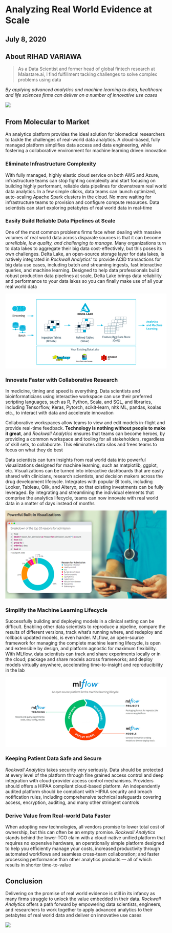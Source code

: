 # Analyzing Real World Evidence at Scale
## July 8, 2020
## About RIHAD VARIAWA
> As a Data Scientist and former head of global fintech research at Malastare.ai, I find fulfillment tacking challenges to solve complex problems using data

*By applying advanced analytics and machine learning to data, healthcare and life sciences firms can deliver on a number of innovative use cases*

![](https://media.giphy.com/media/YFigaZwm2EiFG/giphy.gif)

## From Molecular to Market
An analytics platform provides the ideal solution for biomedical researchers to tackle the challenges of real-world data analytics. A cloud-based, fully managed platform simplifies data access and data engineering, while fostering a collaborative environment for machine learning driven innovation

### Eliminate Infrastructure Complexity
With fully managed, highly elastic cloud service on both AWS and Azure, infrastructure teams can stop fighting complexity and start focusing on building highly performant, reliable data pipelines for downstream real world data analytics. In a few simple clicks, data teams can launch optimized, auto-scaling Apache Spark clusters in the cloud. No more waiting for infrastructure teams to provision and configure compute resources. Data scientists can start exploring petabytes of real world data in real-time

### Easily Build Reliable Data Pipelines at Scale
One of the most common problems firms face when dealing with massive volumes of real world data across disparate sources is that it can become *unreliable, low quality, and challenging to manage*. Many organizations turn to data lakes to aggregate their big data cost-effectively, but this poses its own challenges. Delta Lake, an open-source storage layer for data lakes, is natively integrated in *Rockwall Analytics*' to provide ACID transactions for big data use cases, including batch and streaming ingests, fast interactive queries, and machine learning. Designed to help data professionals build robust production data pipelines at scale, Delta Lake brings data reliability and performance to your data lakes so you can finally make use of all your real world data

![fig-1](healthcare/img_gallery/fig-1.png)

### Innovate Faster with Collaborative Research
In medicine, timing and speed is everything. Data scientists and bioinformaticians using interactive workspace can use their preferred scripting languages, such as R, Python, Scala, and SQL, and libraries, including Tensorflow, Keras, Pytorch, scikit-learn, nltk ML, pandas, koalas etc., to interact with data and accelerate innovation

Collaborative workspaces allow teams to view and edit models in-flight and provide real-time feedback. **Technology is nothing without people to make it great**, and *Rockwall Analytics* ensures that teams can become heroes, by providing a common workspace and tooling for all stakeholders, regardless of skill sets, to collaborate. This eliminates data silos and frees teams to focus on what they do best

Data scientists can turn insights from real world data into powerful visualizations designed for machine learning, such as matplotlib, ggplot, etc. Visualizations can be turned into interactive dashboards that are easily shared with clinicians, research scientists, and decision makers across the drug development lifecycle. Integrates with popular BI tools, including Looker, Tableau, Qlik, and Alteryx, so that existing investments can be fully leveraged. By integrating and streamlining the individual elements that comprise the analytics lifecycle, teams can now innovate with real world data in a matter of days instead of months

![fig-2](healthcare/img_gallery/fig-2.png)

### Simplify the Machine Learning Lifecycle
Successfully building and deploying models in a clinical setting can be difficult. Enabling other data scientists to reproduce a pipeline, compare the results of different versions, track what’s running where, and redeploy and rollback updated models, is even harder. MLflow, an open-source framework for managing the complete machine learning lifecycle, is open and extensible by design, and platform agnostic for maximum flexibility. With MLflow, data scientists can track and share experiments locally or in the cloud; package and share models across frameworks; and deploy models virtually anywhere, accelerating time-to-insight and reproducibility in the lab

![fig-3](healthcare/img_gallery/fig-3.png)

### Keeping Patient Data Safe and Secure
*Rockwall Analytics* takes security very seriously. Data should be protected at every level of the platform through fine grained access control and deep integration with cloud-provider access control mechanisms. Providers should offers a HIPAA compliant cloud-based platform. An independently audited platform should be compliant with HIPAA security and breach notification rules, including comprehensive technical safeguards covering access, encryption, auditing, and many other stringent controls

### Derive Value from Real-world Data Faster
When adopting new technologies, all vendors promise to lower total cost of ownership, but this can often be an empty promise. *Rockwall Analytics* stands behind the lower-TCO claim with a cloud-native unified platform that requires no expensive hardware, an operationally simple platform designed to help you efficiently manage your costs, increased productivity through automated workflows and seamless cross-team collaboration; and faster processing performance than other analytics products — all of which results in shorter time-to-value

## Conclusion
Delivering on the promise of real world evidence is still in its infancy as many firms struggle to unlock the value embedded in their data. *Rockwall Analytics* offers a path forward by empowering data scientists, engineers, and researchers to work together to apply advanced analytics to their petabytes of real world data and deliver on innovative use cases


![](https://drive.google.com/uc?export=view&id=1i7fzIUxz-oEs8V4uMdoZCQUl51NMrbVz)

